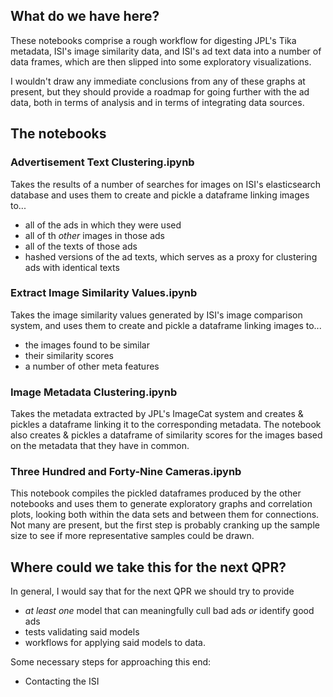 ## What do we have here?
These notebooks comprise a rough workflow for digesting JPL's Tika metadata, ISI's image similarity data, and ISI's ad text data into a number of data frames, which are then slipped into some exploratory visualizations. 

I wouldn't draw any immediate conclusions from any of these graphs at present, but they should provide a roadmap for going further with the ad data, both in terms of analysis and in terms of integrating data sources.

## The notebooks
### Advertisement Text Clustering.ipynb
Takes the results of a number of searches for images on ISI's elasticsearch database and uses them to create and pickle a dataframe linking images to...
* all of the ads in which they were used
* all of th *other* images in those ads
* all of the texts of those ads
* hashed versions of the ad texts, which serves as a proxy for clustering ads with identical texts


### Extract Image Similarity Values.ipynb
Takes the image similarity values generated by ISI's image comparison system, and uses them to create and pickle a dataframe linking images to...
* the images found to be similar
* their similarity scores
* a number of other meta features

### Image Metadata Clustering.ipynb
Takes the metadata extracted by JPL's ImageCat system and creates & pickles a dataframe linking it to the corresponding metadata. The notebook also creates & pickles a dataframe of similarity scores for the images based on the metadata that they have in common.

### Three Hundred and Forty-Nine Cameras.ipynb
This notebook compiles the pickled dataframes produced by the other notebooks and uses them to generate exploratory graphs and correlation plots, looking both within the data sets and between them for connections. Not many are present, but the first step is probably cranking up the sample size to see if more representative samples could be drawn.


## Where could we take this for the next QPR?
In general, I would say that for the next QPR we should try to provide 
* *at least one* model that can meaningfully cull bad ads *or* identify good ads
* tests validating said models
* workflows for applying said models to data.

Some necessary steps for approaching this end:
* Contacting the ISI